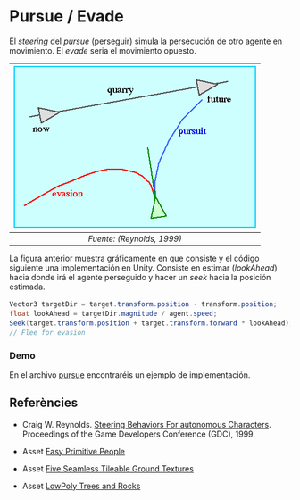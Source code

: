 # Pursue / Evade

El *steering* del *pursue* (perseguir) simula la persecución de otro agente en movimiento. El *evade* seria el movimiento opuesto.

|![](figures/pursuit.gif)|
|:--:| 
| *Fuente: (Reynolds, 1999)* |

La figura anterior muestra gráficamente en que consiste y el código siguiente una implementación en Unity. Consiste en estimar (*lookAhead*) hacia donde irá el agente perseguido y hacer un *seek* hacia la posición estimada.

```C#
Vector3 targetDir = target.transform.position - transform.position;
float lookAhead = targetDir.magnitude / agent.speed;
Seek(target.transform.position + target.transform.forward * lookAhead);
// Flee for evasion
```

### Demo

En el archivo [pursue](demos/pursue.unitypackage) encontraréis un ejemplo de implementación.

## Referències

- Craig W. Reynolds. [Steering Behaviors For autonomous Characters](http://www.red3d.com/cwr/papers/1999/gdc99steer.pdf). Proceedings of the Game Developers Conference (GDC), 1999.

- Asset [Easy Primitive People](https://assetstore.unity.com/packages/3d/characters/easy-primitive-people-161846)

- Asset [Five Seamless Tileable Ground Textures](https://assetstore.unity.com/packages/2d/textures-materials/floors/five-seamless-tileable-ground-textures-57060)

- Asset [LowPoly Trees and Rocks](https://assetstore.unity.com/packages/3d/vegetation/lowpoly-trees-and-rocks-88376)
